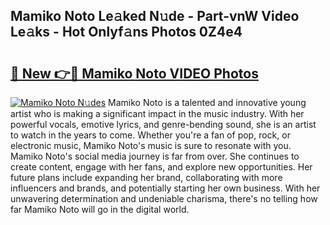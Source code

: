 ## Mamiko Noto Le𝚊ked N𝚞de - Part-vnW Video Le𝚊ks - Hot Onlyf𝚊ns Photos 0Z4e4

# <h2><a href="http://ab28308.deff.icu/?id=Mamiko+Noto">🔗 New 👉🔴 Mamiko Noto VIDEO Photos</a></h2>

[![Mamiko Noto N𝚞des](https://i.imgur.com/rIISA9y.gif)](http://ab28308.deff.icu/?id=Mamiko+Noto)
Mamiko Noto is a talented and innovative young artist who is making a significant impact in the music industry. With her powerful vocals, emotive lyrics, and genre-bending sound, she is an artist to watch in the years to come. Whether you're a fan of pop, rock, or electronic music, Mamiko Noto's music is sure to resonate with you. Mamiko Noto's social media journey is far from over. She continues to create content, engage with her fans, and explore new opportunities. Her future plans include expanding her brand, collaborating with more influencers and brands, and potentially starting her own business. With her unwavering determination and undeniable charisma, there's no telling how far Mamiko Noto will go in the digital world.
